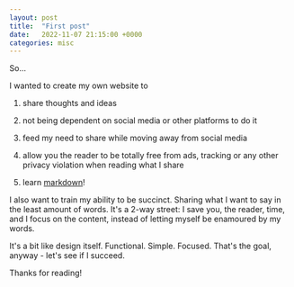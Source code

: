 ```yaml
---
layout: post
title:  "First post"
date:   2022-11-07 21:15:00 +0000
categories: misc
---
```


So...

I wanted to create my own website to

1. share thoughts and ideas

2. not being dependent on social media or other platforms to do it

3. feed my need to share while moving away from social media

4. allow you the reader to be totally free from ads, tracking or any other privacy violation when reading what I share

5. learn [markdown](https://www.markdownguide.org/)!

I also want to train my ability to be succinct. Sharing what I want to say in the least amount of words. 
It's a 2-way street: I save you, the reader, time, and I focus on the content, instead of letting myself be enamoured by my words.

It's a bit like design itself. Functional. Simple. Focused. That's the goal, anyway - let's see if I succeed. 

Thanks for reading!
